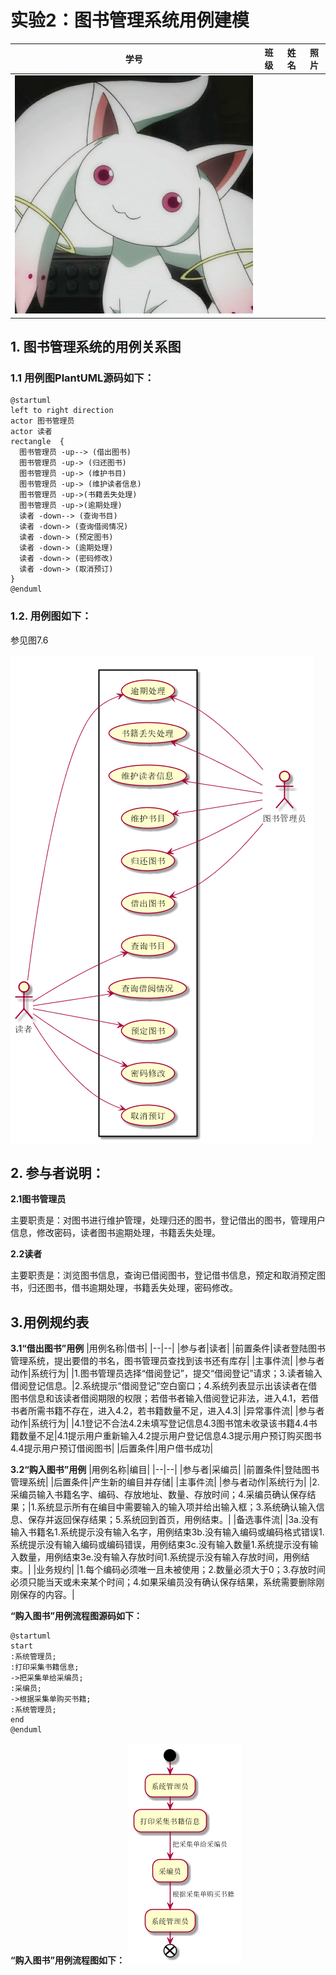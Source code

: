 # 实验2：图书管理系统用例建模
|学号|班级|姓名|照片|
|:-------:|:-------------: | :----------:|:---:|
|![flow1](../face.jpg)|
## 1. 图书管理系统的用例关系图

### 1.1 用例图PlantUML源码如下：

``` usecase
@startuml
left to right direction
actor 图书管理员
actor 读者
rectangle  {
  图书管理员 -up--> (借出图书)
  图书管理员 -up-> (归还图书)
  图书管理员 -up-> (维护书目)
  图书管理员 -up-> (维护读者信息)
  图书管理员 -up->(书籍丢失处理)
  图书管理员 -up->(逾期处理)
  读者 -down--> (查询书目)
  读者 -down-> (查询借阅情况)
  读者 -down-> (预定图书)
  读者 -down-> (逾期处理)
  读者 -down-> (密码修改)
  读者 -down-> (取消预订)
}
@enduml
```


### 1.2. 用例图如下：

参见图7.6

![usecase](./usecase.png)

## 2. 参与者说明：

**2.1图书管理员**

主要职责是：对图书进行维护管理，处理归还的图书，登记借出的图书，管理用户信息，修改密码，读者图书逾期处理，书籍丢失处理。

**2.2读者**

主要职责是：浏览图书信息，查询已借阅图书，登记借书信息，预定和取消预定图书，归还图书，借书逾期处理，书籍丢失处理，密码修改。

## 3.用例规约表
**3.1“借出图书”用例**
|用例名称|借书|
|--|--|
|参与者|读者|
|前置条件|读者登陆图书管理系统，提出要借的书名，图书管理员查找到该书还有库存|
|主事件流|
|参与者动作|系统行为|
|1.图书管理员选择“借阅登记”，提交“借阅登记”请求；3.读者输入借阅登记信息。|2.系统提示“借阅登记”空白窗口；4.系统列表显示出该读者在借图书信息和该读者借阅期限的权限；若借书者输入借阅登记非法，进入4.1，若借书者所需书籍不存在，进入4.2，若书籍数量不足，进入4.3|
|异常事件流|
|参与者动作|系统行为|
|4.1登记不合法4.2未填写登记信息4.3图书馆未收录该书籍4.4书籍数量不足|4.1提示用户重新输入4.2提示用户登记信息4.3提示用户预订购买图书4.4提示用户预订借阅图书|
|后置条件|用户借书成功|

**3.2“购入图书”用例**
|用例名称|编目|
|--|--|
|参与者|采编员|
|前置条件|登陆图书管理系统|
|后置条件|产生新的编目并存储|
|主事件流|
|参与者动作|系统行为|
|2.采编员输入书籍名字、编码、存放地址、数量、存放时间；4.采编员确认保存结果；|1.系统显示所有在编目中需要输入的输入项并给出输入框；3.系统确认输入信息、保存并返回保存结果；5.系统回到首页，用例结束。|
|备选事件流|
|3a.没有输入书籍名1.系统提示没有输入名字，用例结束3b.没有输入编码或编码格式错误1.系统提示没有输入编码或编码错误，用例结束3c.没有输入数量1.系统提示没有输入数量，用例结束3e.没有输入存放时间1.系统提示没有输入存放时间，用例结束。|
|业务规约|
|1.每个编码必须唯一且未被使用；2.数量必须大于0；3.存放时间必须只能当天或未来某个时间；4.如果采编员没有确认保存结果，系统需要删除刚刚保存的内容。|

**“购入图书”用例流程图源码如下：**
```
@startuml
start
:系统管理员;
:打印采集书籍信息;
->把采集单给采编员;
:采编员;
->根据采集单购买书籍;
:系统管理员;
end
@enduml
```
**“购入图书”用例流程图如下：**
![usecase1](./usecase1.png)
